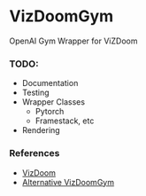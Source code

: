 # VizDoomGym
OpenAI Gym Wrapper for ViZDoom

### TODO:
* Documentation
* Testing
* Wrapper Classes
  * Pytorch
  * Framestack, etc
* Rendering

### References
* [VizDoom](https://github.com/mwydmuch/ViZDoom)
* [Alternative VizDoomGym](https://github.com/shakenes/vizdoomgym)